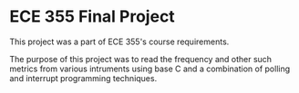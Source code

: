 # ECE 355 Final Project

This project was a part of ECE 355's course requirements.

The purpose of this project was to read the frequency and other such metrics from various intruments using base C and a combination of polling and interrupt programming techniques.
